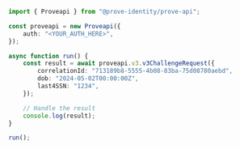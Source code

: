 <!-- Start SDK Example Usage [usage] -->
```typescript
import { Proveapi } from "@prove-identity/prove-api";

const proveapi = new Proveapi({
    auth: "<YOUR_AUTH_HERE>",
});

async function run() {
    const result = await proveapi.v3.v3ChallengeRequest({
        correlationId: "713189b8-5555-4b08-83ba-75d08780aebd",
        dob: "2024-05-02T00:00:00Z",
        last4SSN: "1234",
    });

    // Handle the result
    console.log(result);
}

run();

```
<!-- End SDK Example Usage [usage] -->